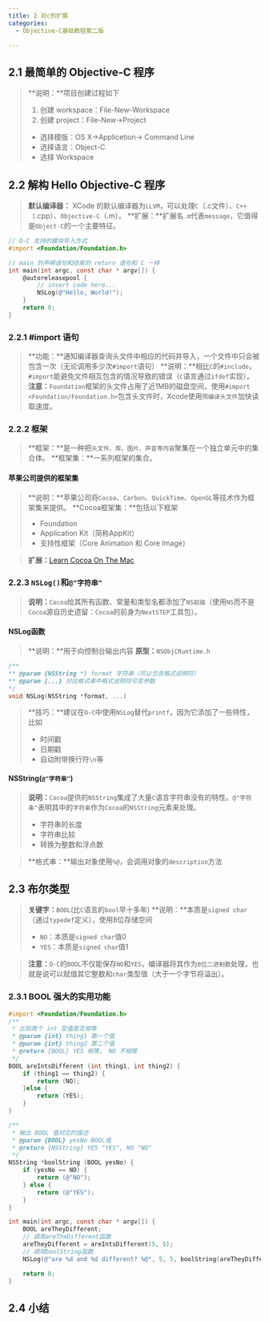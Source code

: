 ```yaml
---
title: 2 对c的扩展
categories:
  - Objective-C基础教程第二版

---
```



## 2.1   最简单的 Objective-C 程序
>**说明：**项目创建过程如下
>1. 创建 workspace：File-New-Workspace
>2. 创建 project：File-New->Project
>+ 选择模版：OS X->Applicetion-> Command Line
>+ 选择语言：Object-C
>+ 选择 Workspace

## 2.2   解构 Hello Objective-C 程序
>**默认编译器：** XCode 的默认编译器为`LLVM`，可以处理`C`（.c文件）、`C++`（.cpp）、`Objective-C`（.m）。
>**扩展：**扩展名`.m`代表`message`，它值得是`Object-C`的一个主要特征。

```objective-c
// O-C 支持的模块导入方式
#import <Foundation/Foundation.h>

// main 的声明语句和结尾的 return 语句和 C 一样
int main(int argc, const char * argv[]) {
    @autoreleasepool {
        // insert code here...
        NSLog(@"Hello, World!");
    }
    return 0;
}
```

### 2.2.1    #import 语句
>**功能：**通知编译器查询头文件中相应的代码并导入，一个文件中只会被包含一次（无论调用多少次`#import`语句）
>**说明：**相比`C`的`#include`，`#import`能避免文件相互包含的情况导致的错误（`C`语言通过`ifdef`实现）。
>**注意：**`Foundation`框架的头文件占用了近1MB的磁盘空间，使用`#import <Foundation/Foundation.h>`包含头文件时，Xcode使用`预编译头文件`加快读取速度。

### 2.2.2    框架
>**框架：**是一种把`头文件、库、图片、声音等内容`聚集在一个独立单元中的集合体。
>**框架集：**一系列框架的集合。


#### 苹果公司提供的框架集
>**说明：**苹果公司将`Cocoa`、`Carbon`、`QuickTime`、`OpenGL`等技术作为框架集来提供。
>**Cocoa框架集：**包括以下框架
>+ Foundation
>+ Application Kit（简称AppKit）
>+ 支持性框架（Core Animation 和 Core Image）

>**扩展：**[Learn Cocoa On The Mac]()

### 2.2.3    `NSLog()`和`@"字符串"`
>**说明：**`Cocoa`给其所有函数、常量和类型名都添加了`NS前缀`（使用`NS`而不是`Cocoa`源自历史遗留：`Cocoa`的前身为`NextSTEP`工具包）。

#### NSLog函数
>**说明：**用于向控制台输出内容
>**原型：**`NSObjCRuntime.h`
```objective-c
/**
** @param {NSString *} format 字符串（可以包含格式说明符） 
** @param {...} 对应格式串中格式说明符可变参数
*/
void NSLog(NSString *format, ...)
```
>**技巧：**建议在`O-C`中使用`NSLog`替代`printf`，因为它添加了一些特性，比如
>+ 时间戳
>+ 日期戳
>+ 自动附带换行符`\n`等

#### NSString(`@"字符串"`)
>**说明：**`Cocoa`提供的`NSString`集成了大量`C`语言字符串没有的特性。`@"字符串"`表明其中的`字符串`作为`Cocoa`的`NSString`元素来处理。
>+ 字符串的长度
>+ 字符串比较
>+ 转换为整数和浮点数

>**格式串：**输出对象使用`%@`，会调用对象的`description`方法

## 2.3   布尔类型
>**关键字：**`BOOL`(比`C`语言的`bool`早十多年)
>**说明：**本质是`signed char`（通过`typedef`定义），使用8位存储空间
>+ `NO`：本质是`signed char`值0
>+ `YES`：本质是`signed char`值1

>**注意：**`O-C`的`BOOL`不仅能保存`NO`和`YES`，编译器将其作为`8位二进制数`处理，也就是说可以赋值其它整数和`char`类型值（大于一个字节将溢出）。

### 2.3.1    BOOL 强大的实用功能

```objective-c
#import <Foundation/Foundation.h>
/**
 * 比较两个 int 型值是否相等
 * @param {int} thing1 第一个值
 * @param {int} thing2 第二个值
 * @return {BOOL} YES 相等， NO 不相等
 */
BOOL areIntsDifferent (int thing1, int thing2) {
    if (thing1 == thing2) {
        return (NO);
    }else {
        return (YES);
    }
}

/**
 * 输出 BOOL 值对应的描述
 * @param {BOOL} yesNo BOOL值
 * @return {NSString} YES "YES", NO "NO"
 */
NSString *boolString (BOOL yesNo) {
    if (yesNo == NO) {
        return (@"NO");
    } else {
        return (@"YES");
    }
}

int main(int argc, const char * argv[]) {
    BOOL areTheyDifferent;
    // 调用areTheDifferent函数
    areTheyDifferent = areIntsDifferent(5, 5);
    // 调用boolString函数
    NSLog(@"are %d and %d different? %@", 5, 5, boolString(areTheyDifferent));

    return 0;
}
```

## 2.4   小结
